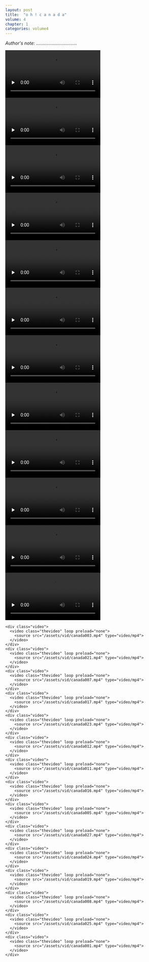 ```yaml
---
layout: post
title:  "o h ! c a n a d a"
volume: 4
chapter: 1
categories: volume4
---
```


*Author's note: ................................*

<div id="oh-canada-container">
    <div class="video">
      <video class="thevideo" loop preload="none">
        <source src="/assets/vid/canada000.mp4" type="video/mp4">
      </video>
    </div>
    <div class="video">
      <video class="thevideo" loop preload="none">
        <source src="/assets/vid/canada028.mp4" type="video/mp4">
      </video>
    </div>
    <div class="video">
      <video class="thevideo" loop preload="none">
        <source src="/assets/vid/canada024.mp4" type="video/mp4">
      </video>
    </div>
    <div class="video">
      <video class="thevideo" loop preload="none">
        <source src="/assets/vid/canada022.mp4" type="video/mp4">
      </video>
    </div>
    <div class="video">
      <video class="thevideo" loop preload="none">
        <source src="/assets/vid/canada014.mp4" type="video/mp4">
      </video>
    </div>
    <div class="video">
      <video class="thevideo" loop preload="none">
        <source src="/assets/vid/canada010.mp4" type="video/mp4">
      </video>
    </div>
    <div class="video">
      <video class="thevideo" loop preload="none">
        <source src="/assets/vid/canada006.mp4" type="video/mp4">
      </video>
    </div>
    <div class="video">
      <video class="thevideo" loop preload="none">
        <source src="/assets/vid/canada026.mp4" type="video/mp4">
      </video>
    </div>
    <div class="video">
      <video class="thevideo" loop preload="none">
        <source src="/assets/vid/canada015.mp4" type="video/mp4">
      </video>
    </div>
    <div class="video">
      <video class="thevideo" loop preload="none">
        <source src="/assets/vid/canada013.mp4" type="video/mp4">
      </video>
    </div>
    <div class="video">
      <video class="thevideo" loop preload="none">
        <source src="/assets/vid/canada009.mp4" type="video/mp4">
      </video>
    </div>
    <div class="video">
      <video class="thevideo" loop preload="none">
        <source src="/assets/vid/canada018.mp4" type="video/mp4">
      </video>
    </div>

    <div class="video">
      <video class="thevideo" loop preload="none">
        <source src="/assets/vid/canada003.mp4" type="video/mp4">
      </video>
    </div>
    <div class="video">
      <video class="thevideo" loop preload="none">
        <source src="/assets/vid/canada021.mp4" type="video/mp4">
      </video>
    </div>
    <div class="video">
      <video class="thevideo" loop preload="none">
        <source src="/assets/vid/canada007.mp4" type="video/mp4">
      </video>
    </div>
    <div class="video">
      <video class="thevideo" loop preload="none">
        <source src="/assets/vid/canada017.mp4" type="video/mp4">
      </video>
    </div>
    <div class="video">
      <video class="thevideo" loop preload="none">
        <source src="/assets/vid/canada023.mp4" type="video/mp4">
      </video>
    </div>
    <div class="video">
      <video class="thevideo" loop preload="none">
        <source src="/assets/vid/canada012.mp4" type="video/mp4">
      </video>
    </div>
    <div class="video">
      <video class="thevideo" loop preload="none">
        <source src="/assets/vid/canada011.mp4" type="video/mp4">
      </video>
    </div>
    <div class="video">
      <video class="thevideo" loop preload="none">
        <source src="/assets/vid/canada016.mp4" type="video/mp4">
      </video>
    </div>
    <div class="video">
      <video class="thevideo" loop preload="none">
        <source src="/assets/vid/canada005.mp4" type="video/mp4">
      </video>
    </div>
    <div class="video">
      <video class="thevideo" loop preload="none">
        <source src="/assets/vid/canada027.mp4" type="video/mp4">
      </video>
    </div>
    <div class="video">
      <video class="thevideo" loop preload="none">
        <source src="/assets/vid/canada024.mp4" type="video/mp4">
      </video>
    </div>
    <div class="video">
      <video class="thevideo" loop preload="none">
        <source src="/assets/vid/canada019.mp4" type="video/mp4">
      </video>
    </div>
    <div class="video">
      <video class="thevideo" loop preload="none">
        <source src="/assets/vid/canada008.mp4" type="video/mp4">
      </video>
    </div>
    <div class="video">
      <video class="thevideo" loop preload="none">
        <source src="/assets/vid/canada025.mp4" type="video/mp4">
      </video>
    </div>
    <div class="video">
      <video class="thevideo" loop preload="none">
        <source src="/assets/vid/canada001.mp4" type="video/mp4">
      </video>
    </div>
  </div>
<script>
for(let canada of document.querySelectorAll('video')) {
  canada.addEventListener('mouseover', (e) => {
    e.target.play()
  }, false);

  canada.addEventListener('mouseout', (e) => {
    e.target.pause()
  }, false);
}
</script>
